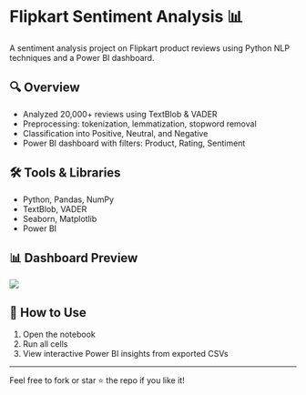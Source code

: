 
# Flipkart Sentiment Analysis 📊

A sentiment analysis project on Flipkart product reviews using Python NLP techniques and a Power BI dashboard.

## 🔍 Overview
- Analyzed 20,000+ reviews using TextBlob & VADER
- Preprocessing: tokenization, lemmatization, stopword removal
- Classification into Positive, Neutral, and Negative
- Power BI dashboard with filters: Product, Rating, Sentiment

## 🛠️ Tools & Libraries
- Python, Pandas, NumPy
- TextBlob, VADER
- Seaborn, Matplotlib
- Power BI

## 📊 Dashboard Preview
![<img width="1329" height="732" alt="Screenshot 2025-07-27 093024" src="https://github.com/user-attachments/assets/7466f33d-773f-44c6-8446-b4fbcc9bcb2d" />
](dashboard_screenshot.png)

## 🔗 How to Use
1. Open the notebook
2. Run all cells
3. View interactive Power BI insights from exported CSVs

---

Feel free to fork or star ⭐ the repo if you like it!


